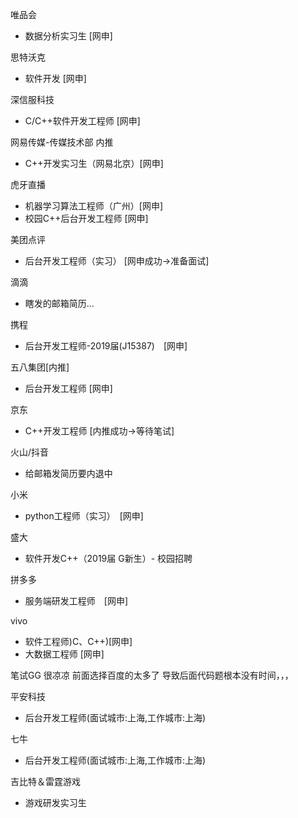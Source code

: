 
唯品会
- 数据分析实习生 [网申]

思特沃克
- 软件开发 [网申]

深信服科技
- C/C++软件开发工程师 [网申]

网易传媒-传媒技术部	内推
- C++开发实习生（网易北京）[网申]

虎牙直播
- 机器学习算法工程师（广州）[网申]
- 校园C++后台开发工程师 [网申]

美团点评
- 后台开发工程师（实习） [网申成功->准备面试]

滴滴
- 瞎发的邮箱简历...

携程
- 后台开发工程师-2019届(J15387)　[网申]

五八集团[内推]
- 后台开发工程师 [网申]

京东
- C++开发工程师 [内推成功->等待笔试]

火山/抖音
- 给邮箱发简历要内退中

小米
- python工程师（实习）　[网申]

盛大
- 软件开发C++（2019届 G新生）- 校园招聘

拼多多
- 服务端研发工程师　[网申]

vivo
- 软件工程师)C、C++)[网申]
- 大数据工程师	[网申]

笔试GG 很凉凉 前面选择百度的太多了 导致后面代码题根本没有时间，，，

平安科技
- 后台开发工程师(面试城市:上海,工作城市:上海)

七牛
- 后台开发工程师(面试城市:上海,工作城市:上海)

吉比特＆雷霆游戏
- 游戏研发实习生
